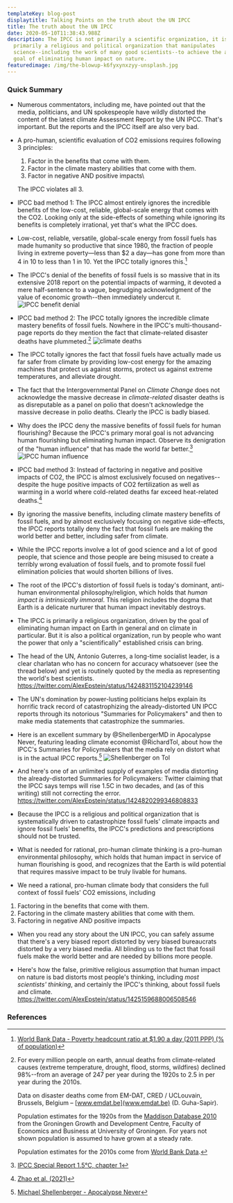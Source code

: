 ```yaml
---
templateKey: blog-post
displaytitle: Talking Points on the truth about the UN IPCC
title: The truth about the UN IPCC
date: 2020-05-10T11:38:43.988Z
description: The IPCC is not primarily a scientific organization, it is
  primarily a religious and political organization that manipulates
  science--including the work of many good scientists--to achieve the anti-human
  goal of eliminating human impact on nature.
featuredimage: /img/the-blowup-k6fyxynxzyy-unsplash.jpg
---
```

### Quick Summary

- Numerous commentators, including me, have pointed out that the media, politicians, and UN spokespeople have wildly distorted the content of the latest climate Assessment Report by the UN IPCC. That's important. But the reports and the IPCC itself are also very bad.

- A pro-human, scientific evaluation of CO2 emissions requires following 3 principles:
  1. Factor in the benefits that come with them.
  2. Factor in the climate mastery abilities that come with them.
  3. Factor in negative AND positive impacts\
  
  The IPCC violates all 3.

- IPCC bad method 1:
The IPCC almost entirely ignores the incredible benefits of the low-cost, reliable, global-scale energy that comes with the CO2. Looking only at the side-effects of something while ignoring its benefits is completely irrational, yet that's what the IPCC does.

- Low-cost, reliable, versatile, global-scale energy from fossil fuels has made humanity so productive that since 1980, the fraction of people living in extreme poverty—less than $2 a day—has gone from more than 4 in 10 to less than 1 in 10. Yet the IPCC totally ignores this.[^1]

- The IPCC's denial of the benefits of fossil fuels is so massive that in its extensive 2018 report on the potential impacts of warming, it devoted a mere half-sentence to a vague, begrudging acknowledgment of the value of economic growth--then immediately undercut it.
![IPCC benefit denial](/img/1.jpg)

- IPCC bad method 2:
The IPCC totally ignores the incredible climate mastery benefits of fossil fuels. Nowhere in the IPCC's multi-thousand-page reports do they mention the fact that climate-related disaster deaths have plummeted.[^2]
![climate deaths](/img/art-03-more-fossil-fuel-use-plummeting-climate-related-disaster-deaths.png)

- The IPCC totally ignores the fact that fossil fuels have actually made us far safer from climate by providing low-cost energy for the amazing machines that protect us against storms, protect us against extreme temperatures, and alleviate drought.

- The fact that the Intergovernmental Panel on *Climate Change* does not acknowledge the massive decrease in *climate-related* disaster deaths is as disreputable as a panel on polio that doesn't acknowledge the massive decrease in polio deaths. Clearly the IPCC is badly biased.

- Why does the IPCC deny the massive benefits of fossil fuels for human flourishing? Because the IPCC's primary moral goal is not advancing human flourishing but eliminating human impact. Observe its denigration of the "human influence" that has made the world far better.[^3]
![IPCC human influence](/img/3.png)

- IPCC bad method 3:
Instead of factoring in negative and positive impacts of CO2, the IPCC is almost exclusively focused on negatives--despite the huge positive impacts of CO2 fertilization as well as warming in a world where cold-related deaths far exceed heat-related deaths.[^4]

- By ignoring the massive benefits, including climate mastery benefits of fossil fuels, and by almost exclusively focusing on negative side-effects, the IPCC reports totally deny the fact that fossil fuels are making the world better and better, including safer from climate.

- While the IPCC reports involve a lot of good science and a lot of good people, that science and those people are being misused to create a terribly wrong evaluation of fossil fuels, and to promote fossil fuel elimination policies that would shorten billions of lives.

- The root of the IPCC's distortion of fossil fuels is today's dominant, anti-human environmental philosophy/religion, which holds that *human impact is intrinsically immoral*. This religion includes the dogma that Earth is a delicate nurturer that human impact inevitably destroys.

- The IPCC is primarily a religious organization, driven by the goal of eliminating human impact on Earth in general and on climate in particular. But it is also a political organization, run by people who want the power that only a "scientifically" established crisis can bring.

- The head of the UN, Antonio Guterres, a long-time socialist leader, is a clear charlatan who has no concern for accuracy whatsoever (see the thread below) and yet is routinely quoted by the media as representing the world's best scientists.
https://twitter.com/AlexEpstein/status/1424831152104239146

- The UN's domination by power-lusting politicians helps explain its horrific track record of catastrophizing the already-distorted UN IPCC reports through its notorious "Summaries for Policymakers" and then to make media statements that catastrophize the summaries.

- Here is an excellent summary by @ShellenbergerMD in Apocalypse Never, featuring leading climate economist @RichardTol, about how the IPCC's Summaries for Policymakers that the media rely on distort what is in the actual IPCC reports.[^5]
![Shellenberger on Tol](/img/4.jpg)

- And here's one of an unlimited supply of examples of media distorting the already-distorted Summaries for Policymakers: Twitter claiming that the IPCC says temps will rise 1.5C in two decades, and (as of this writing) still not correcting the error.
https://twitter.com/AlexEpstein/status/1424820299346808833

- Because the IPCC is a religious and political organization that is systematically driven to catastrophize fossil fuels' climate impacts and ignore fossil fuels' benefits, the IPCC's predictions and prescriptions should not be trusted.

- What is needed for rational, pro-human climate thinking is a pro-human environmental philosophy, which holds that human impact in service of human flourishing is good, and recognizes that the Earth is wild potential that requires massive impact to be truly livable for humans.

- We need a rational, pro-human climate body that considers the full context of fossil fuels' CO2 emissions, including
1. Factoring in the benefits that come with them.
2. Factoring in the climate mastery abilities that come with them.
3. Factoring in negative AND positive impacts

- When you read any story about the UN IPCC, you can safely assume that there's a very biased report distorted by very biased bureaucrats distorted by a very biased media. All blinding us to the fact that fossil fuels make the world better and are needed by billions more people.

- Here's how the false, primitive religious assumption that human impact on nature is bad distorts most people's thinking, including *most scientists' thinking*, and certainly the IPCC's thinking, about fossil fuels and climate.
https://twitter.com/AlexEpstein/status/1425159688006508546

### References

[^1]: [World Bank Data - Poverty headcount ratio at $1.90 a day (2011 PPP) (% of population)](https://data.worldbank.org/indicator/SI.POV.DDAY)

[^2]:
    For every million people on earth, annual deaths from climate-related causes (extreme temperature, drought, flood, storms, wildfires) declined 98%--from an average of 247 per year during the 1920s to 2.5 in per year during the 2010s.

    Data on disaster deaths come from EM-DAT, CRED / UCLouvain, Brussels, Belgium – [www.emdat.be](www.emdat.be) (D. Guha-Sapir).

    Population estimates for the 1920s from the [Maddison Database 2010](https://www.rug.nl/ggdc/historicaldevelopment/maddison/releases/maddison-database-2010) from the Groningen Growth and Development Centre, Faculty of Economics and Business at University of Groningen. For years not shown population is assumed to have grown at a steady rate.

    Population estimates for the 2010s come from [World Bank Data](https://data.worldbank.org/indicator/SP.POP.TOTL). 

[^3]: [IPCC Special Report 1.5°C, chapter 1](https://www.ipcc.ch/sr15/)

[^4]: [Zhao et al. (2021)](https://doi.org/10.1016/S2542-5196(21)00081-4)

[^5]: [Michael Shellenberger - Apocalypse Never](https://www.amazon.com/Apocalypse-Never-Environmental-Alarmism-Hurts/dp/0063001691/)